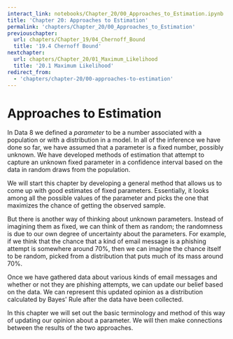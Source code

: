 ```yaml
---
interact_link: notebooks/Chapter_20/00_Approaches_to_Estimation.ipynb
title: 'Chapter 20: Approaches to Estimation'
permalink: 'chapters/Chapter_20/00_Approaches_to_Estimation'
previouschapter:
  url: chapters/Chapter_19/04_Chernoff_Bound
  title: '19.4 Chernoff Bound'
nextchapter:
  url: chapters/Chapter_20/01_Maximum_Likelihood
  title: '20.1 Maximum Likelihood'
redirect_from:
  - 'chapters/chapter-20/00-approaches-to-estimation'
---
```


# Approaches to Estimation

In Data 8 we defined a *parameter* to be a number associated with a population or with a distribution in a model. In all of the inference we have done so far, we have assumed that a parameter is a fixed number, possibly unknown. We have developed methods of estimation that attempt to capture an unknown fixed parameter in a confidence interval based on the data in random draws from the population.

We will start this chapter by developing a general method that allows us to come up with good estimates of fixed parameters. Essentially, it looks among all the possible values of the parameter and picks the one that maximizes the chance of getting the observed sample.

But there is another way of thinking about unknown parameters. Instead of imagining them as fixed, we can think of them as random; the randomness is due to our own degree of uncertainty about the parameters. For example, if we think that the chance that a kind of email message is a phishing attempt is somewhere around 70%, then we can imagine the chance itself to be random, picked from a distribution that puts much of its mass around 70%.

Once we have gathered data about various kinds of email messages and whether or not they are phishing attempts, we can update our belief based on the data. We can represent this updated opinion as a distribution calculated by Bayes' Rule after the data have been collected. 

In this chapter we will set out the basic terminology and method of this way of updating our opinion about a parameter. We will then make connections between the results of the two approaches.
